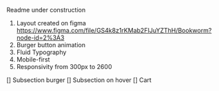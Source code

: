 Readme under construction

1) Layout created on figma https://www.figma.com/file/GS4k8z1rKMab2FIJuYZThH/Bookworm?node-id=2%3A3
2) Burger button animation
3) Fluid Typography
4) Mobile-first
5) Responsivity from 300px to 2600


[] Subsection burger
[] Subsection on hover
[] Cart